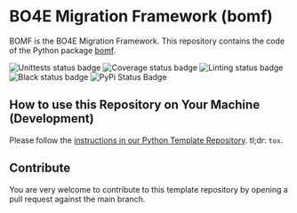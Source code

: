 # BO4E Migration Framework (bomf)

BOMF is the BO4E Migration Framework.
This repository contains the code of the Python package [bomf](https://pypi.org/project/bomf).

![Unittests status badge](https://github.com/Hochfrequenz/bo4e_migration_framework/workflows/Unittests/badge.svg)
![Coverage status badge](https://github.com/Hochfrequenz/bo4e_migration_framework/workflows/Coverage/badge.svg)
![Linting status badge](https://github.com/Hochfrequenz/bo4e_migration_framework/workflows/Linting/badge.svg)
![Black status badge](https://github.com/Hochfrequenz/bo4e_migration_framework/workflows/Black/badge.svg)
![PyPi Status Badge](https://img.shields.io/pypi/v/bomf)

## How to use this Repository on Your Machine (Development)

Please follow the [instructions in our Python Template Repository](https://github.com/Hochfrequenz/python_template_repository).
tl;dr: `tox`.

## Contribute

You are very welcome to contribute to this template repository by opening a pull request against the main branch.
